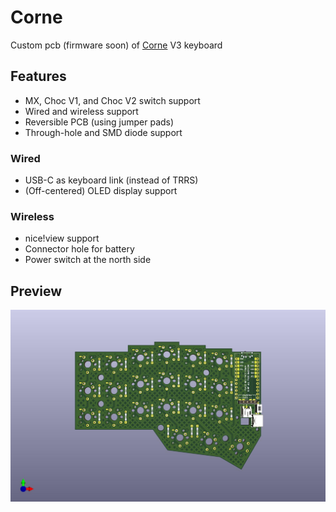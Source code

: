 # Corne

Custom pcb (firmware soon) of [Corne](https://github.com/foostan/crkbd) V3 keyboard

## Features
- MX, Choc V1, and Choc V2 switch support
- Wired and wireless support
- Reversible PCB (using jumper pads)
- Through-hole and SMD diode support

### Wired
- USB-C as keyboard link (instead of TRRS)
- (Off-centered) OLED display support

### Wireless
- nice!view support
- Connector hole for battery
- Power switch at the north side

## Preview
![Solder version preview](https://github.com/Bunnyspa/Corne/blob/main/corne-solder/preview/corne-solder.jpg?raw=true)